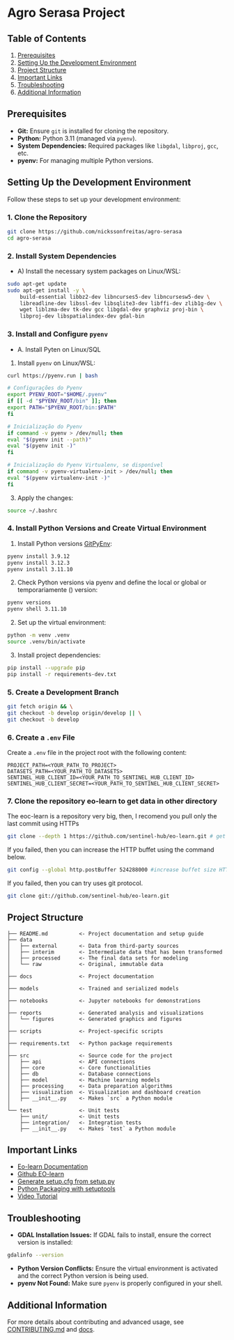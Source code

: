 
# Agro Serasa Project

## Table of Contents
1. [Prerequisites](#prerequisites)
2. [Setting Up the Development Environment](#setting-up-the-development-environment)
3. [Project Structure](#project-structure)
4. [Important Links](#important-links)
5. [Troubleshooting](#troubleshooting)
6. [Additional Information](#additional-information)

## Prerequisites
- **Git:** Ensure `git` is installed for cloning the repository.
- **Python:** Python 3.11 (managed via `pyenv`).
- **System Dependencies:** Required packages like `libgdal`, `libproj`, `gcc`, etc.
- **pyenv:** For managing multiple Python versions.

## Setting Up the Development Environment
Follow these steps to set up your development environment:

### 1. Clone the Repository
```bash
git clone https://github.com/nickssonfreitas/agro-serasa
cd agro-serasa
```

### 2. Install System Dependencies
- A) Install the necessary system packages on Linux/WSL:
```bash
sudo apt-get update
sudo apt-get install -y \
    build-essential libbz2-dev libncurses5-dev libncursesw5-dev \
    libreadline-dev libssl-dev libsqlite3-dev libffi-dev zlib1g-dev \
    wget liblzma-dev tk-dev gcc libgdal-dev graphviz proj-bin \
    libproj-dev libspatialindex-dev gdal-bin
```

### 3. Install and Configure `pyenv`
- A. Install Pyten on Linux/SQL
1. Install `pyenv` on Linux/WSL:
```bash
curl https://pyenv.run | bash
```

```bash
# Configurações do Pyenv
export PYENV_ROOT="$HOME/.pyenv"
if [[ -d "$PYENV_ROOT/bin" ]]; then
export PATH="$PYENV_ROOT/bin:$PATH"
fi

# Inicialização do Pyenv
if command -v pyenv > /dev/null; then
eval "$(pyenv init --path)"
eval "$(pyenv init -)"
fi

# Inicialização do Pyenv Virtualenv, se disponível
if command -v pyenv-virtualenv-init > /dev/null; then
eval "$(pyenv virtualenv-init -)"
fi
```

3. Apply the changes:
```bash
source ~/.bashrc
```

### 4. Install Python Versions and Create Virtual Environment
1. Install Python versions [GitPyEnv](https://github.com/pyenv/pyenv):
```bash
pyenv install 3.9.12
pyenv install 3.12.3
pyenv install 3.11.10
```

2. Check Python versions via pyenv and define the local or global or temporariamente () version:
```bash 
pyenv versions
pyenv shell 3.11.10
```

2. Set up the virtual environment:
```bash
python -m venv .venv
source .venv/bin/activate
```

3. Install project dependencies:
```bash
pip install --upgrade pip
pip install -r requirements-dev.txt
```

### 5. Create a Development Branch
```bash
git fetch origin && \
git checkout -b develop origin/develop || \
git checkout -b develop
```

### 6. Create a `.env` File
Create a `.env` file in the project root with the following content:
```env
PROJECT_PATH=<YOUR_PATH_TO_PROJECT>
DATASETS_PATH=<YOUR_PATH_TO_DATASETS>
SENTINEL_HUB_CLIENT_ID=<YOUR_PATH_TO_SENTINEL_HUB_CLIENT_ID>
SENTINEL_HUB_CLIENT_SECRET=<YOUR_PATH_TO_SENTINEL_HUB_CLIENT_SECRET>
```

### 7. Clone the repository eo-learn to get data in other directory
The eoc-learn is a repository very big, then, I recomend you pull only the last commit using HTTPs
```bash
git clone --depth 1 https://github.com/sentinel-hub/eo-learn.git # get most recent commit (this repositoty is very big)
```
If you failed, then you can increase the HTTP buffet using the command below.
```bash
git config --global http.postBuffer 524288000 #increase buffet size HTTP to download
```

If you failed, then you can try uses git protocol.
```bash
git clone git://github.com/sentinel-hub/eo-learn.git
```

## Project Structure
```plaintext
├── README.md          <- Project documentation and setup guide
├── data
│   ├── external       <- Data from third-party sources
│   ├── interim        <- Intermediate data that has been transformed
│   ├── processed      <- The final data sets for modeling
│   └── raw            <- Original, immutable data
│
├── docs               <- Project documentation
│
├── models             <- Trained and serialized models
│
├── notebooks          <- Jupyter notebooks for demonstrations
│
├── reports            <- Generated analysis and visualizations
│   └── figures        <- Generated graphics and figures
│
├── scripts            <- Project-specific scripts
│
├── requirements.txt   <- Python package requirements
│
├── src                <- Source code for the project
│   ├── api            <- API connections
│   ├── core           <- Core functionalities
│   ├── db             <- Database connections
│   ├── model          <- Machine learning models
│   ├── processing     <- Data preparation algorithms
│   ├── visualization  <- Visualization and dashboard creation
│   ├── __init__.py    <- Makes `src` a Python module
│
└── test               <- Unit tests
    ├── unit/          <- Unit tests
    ├── integration/   <- Integration tests
    ├── __init__.py    <- Makes `test` a Python module
```

## Important Links
- [Eo-learn Documentation](https://eo-learn.readthedocs.io/en/latest/)
- [Github EO-learn](https://github.com/sentinel-hub/eo-learn)
- [Generate setup.cfg from setup.py](https://github.com/asottile/setup-py-upgrade)
- [Python Packaging with setuptools](https://pythonhosted.org/an_example_pypi_project/setuptools.html)
- [Video Tutorial](https://www.youtube.com/watch?v=GaWs-LenLYE&t)

## Troubleshooting
- **GDAL Installation Issues:** If GDAL fails to install, ensure the correct version is installed:
```bash
gdalinfo --version
```
- **Python Version Conflicts:** Ensure the virtual environment is activated and the correct Python version is being used.
- **pyenv Not Found:** Make sure `pyenv` is properly configured in your shell.

## Additional Information
For more details about contributing and advanced usage, see [CONTRIBUTING.md](CONTRIBUTING.md) and [docs](./docs).

